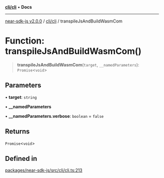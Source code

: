 [**cli/cli**](../README.md) • **Docs**

***

[near-sdk-js v2.0.0](../../../packages.md) / [cli/cli](../README.md) / transpileJsAndBuildWasmCom

# Function: transpileJsAndBuildWasmCom()

> **transpileJsAndBuildWasmCom**(`target`, `__namedParameters`): `Promise`\<`void`\>

## Parameters

• **target**: `string`

• **\_\_namedParameters**

• **\_\_namedParameters.verbose**: `boolean` = `false`

## Returns

`Promise`\<`void`\>

## Defined in

[packages/near-sdk-js/src/cli/cli.ts:213](https://github.com/dim-daskalov/near-sdk-js/blob/747cef27e9ea5b250fe75696a18e61a74d9178c8/packages/near-sdk-js/src/cli/cli.ts#L213)
